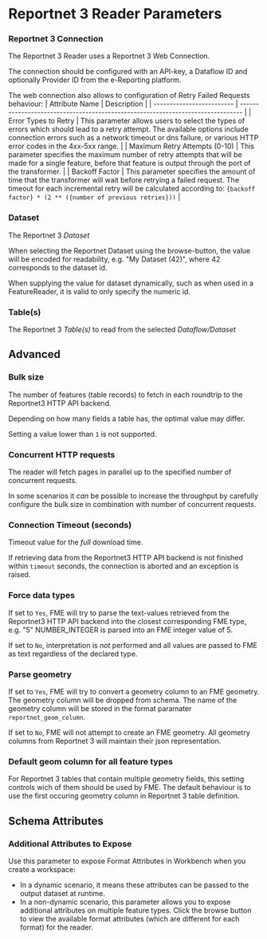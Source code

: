 # Reportnet 3 Reader Parameters

### Reportnet 3 Connection
The Reportnet 3 Reader uses a Reportnet 3 Web Connection. 

The connection should be configured with an API-key, a Dataflow ID and optionally Provider ID from the e-Reporting platform. 

The web connection also allows to configuration of Retry Failed Requests behaviour:
| Attribute Name            |  Description                                                                         |
| ------------------------- | ------------------------------------------------------------------------------- |
| Error Types to Retry             | This parameter allows users to select the types of errors which should lead to a retry attempt. The available options include connection errors such as a network timeout or dns failure, or various HTTP error codes in the 4xx-5xx range. |
| Maximum Retry Attempts (0-10)      | This parameter specifies the maximum number of retry attempts that will be made for a single feature, before that feature is output through the <Rejected> port of the transformer. |
| Backoff Factor     | This parameter specifies the amount of time that the transformer will wait before retrying a failed request. The timeout for each incremental retry will be calculated according to: `{backoff factor} * (2 ** ({number of previous retries}))` |


### Dataset
The Reportnet 3 *Dataset*

When selecting the Reportnet Dataset using the browse-button, the value will be encoded for readability, e.g. "My Dataset (42)", where 42 corresponds to the dataset id.

When supplying the value for dataset dynamically, such as when used in a FeatureReader, it is valid to only specify the numeric id.

### Table(s)
The Reportnet 3 *Table(s)* to read from the selected *Dataflow/Dataset*

## Advanced

### Bulk size
The number of features (table records) to fetch in each roundtrip to the Reportnet3 HTTP API backend.

Depending on how many fields a table has, the optimal value may differ.

Setting a value lower than `1` is not supported.

### Concurrent HTTP requests
The reader will fetch pages in parallel up to the specified number of concurrent requests. 

In some scenarios it _can_ be possible to increase the throughput by carefully configure the bulk size in combination with number of concurrent requests.

### Connection Timeout (seconds)
Timeout value for the *full* download time.

If retrieving data from the Reportnet3 HTTP API backend is not finished within `timeout` seconds, the connection is aborted and an exception is raised.

### Force data types
If set to `Yes`, FME will try to parse the text-values retrieved from the Reportnet3 HTTP API backend into the closest corresponding FME type, e.g. "5" NUMBER_INTEGER is parsed into an FME integer value of 5.

If set to `No`, interpretation is *not* performed and all values are passed to FME as text regardless of the declared type.

### Parse geometry
If set to `Yes`, FME will try to convert a geometry column to an FME geometry. The geometry column will be dropped from schema. The name of the geometry column will be stored in the format paramater `reportnet_geom_column`.

If set to `No`, FME will not attempt to create an FME geometry. All geometry columns from Reportnet 3 will maintain their json representation.

### Default geom column for all feature types
For Reportnet 3 tables that contain multiple geometry fields, this setting controls wich of them should be used by FME. The default behaviour is to use the first occuring geometry column in Reportnet 3 table definition.

## Schema Attributes
### Additional Attributes to Expose
Use this parameter to expose Format Attributes in Workbench when you create a workspace:

* In a dynamic scenario, it means these attributes can be passed to the output dataset at runtime.
* In a non-dynamic scenario, this parameter allows you to expose additional attributes on multiple feature types. Click the browse button to view the available format attributes (which are different for each format) for the reader.


